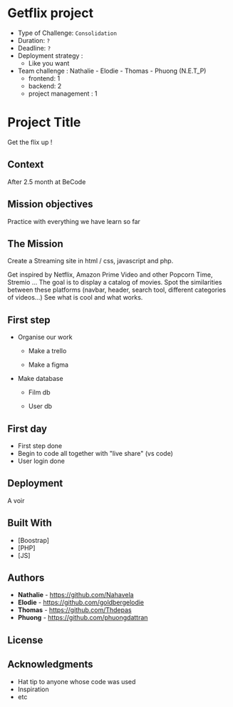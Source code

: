 # Getflix project

- Type of Challenge:  `Consolidation`
- Duration: `?`
- Deadline: `?`
- Deployment strategy :
  - Like you want
- Team challenge :  Nathalie - Elodie - Thomas - Phuong (N.E.T_P)
  - frontend: 1
  - backend: 2
  - project management : 1

# Project Title

Get the flix up !

## Context 

After 2.5 month at BeCode

## Mission objectives 

Practice with everything we have learn so far

## The Mission

Create a Streaming site in html / css, javascript and php.

Get inspired by Netflix, Amazon Prime Video and other Popcorn Time, Stremio ... The goal is to display a catalog of movies. Spot the similarities between these platforms (navbar, header, search tool, different categories of videos…) See what is cool and what works.

## First step

- Organise our work

    - Make a trello

    - Make a figma 

- Make database
  
  - Film db
  
  - User db

## First day

- First step done
- Begin to code all together with "live share" (vs code)
- User login done

## Deployment

A voir

## Built With

* [Boostrap]
* [PHP]
* [JS]

## Authors

* **Nathalie** - https://github.com/Nahavela
* **Elodie** - https://github.com/goldbergelodie
* **Thomas** - https://github.com/Thdepas
* **Phuong** - https://github.com/phuongdattran

## License


## Acknowledgments

* Hat tip to anyone whose code was used
* Inspiration
* etc
